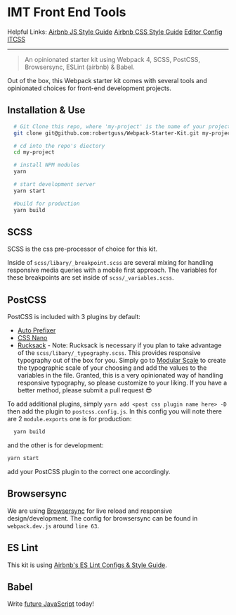 # IMT Front End Tools

Helpful Links:
[Airbnb JS Style Guide](http://airbnb.io/javascript/)
[Airbnb CSS Style Guide](https://github.com/airbnb/css)
[Editor Config](https://editorconfig.org/)
[ITCSS](https://www.hongkiat.com/blog/inverted-triangle-css-web-development/)

---

> An opinionated starter kit using Webpack 4, SCSS, PostCSS, Browsersync, ESLint (airbnb) & Babel.

Out of the box, this Webpack starter kit comes with several tools and opinionated choices for front-end development projects.

## Installation & Use

```bash
  # Git Clone this repo, where 'my-project' is the name of your project
  git clone git@github.com:robertguss/Webpack-Starter-Kit.git my-project

  # cd into the repo's diectory
  cd my-project

  # install NPM modules
  yarn

  # start development server
  yarn start

  #build for production
  yarn build
```

## SCSS

SCSS is the css pre-processor of choice for this kit.

Inside of `scss/libary/_breakpoint.scss` are several mixing for handling responsive media queries with a mobile first approach. The variables for these breakpoints are set inside of `scss/_variables.scss`.

## PostCSS

PostCSS is included with 3 plugins by default:

- [Auto Prefixer](https://github.com/postcss/autoprefixer)
- [CSS Nano](http://cssnano.co/)
- [Rucksack](https://www.rucksackcss.org/) - Note: Rucksack is necessary if you plan to take advantage of the `scss/libary/_typography.scss`. This provides responsive typography out of the box for you. Simply go to [Modular Scale](http://www.modularscale.com/) to create the typographic scale of your choosing and add the values to the variables in the file. Granted, this is a very opinionated way of handling responsive typography, so please customize to your liking. If you have a better method, please submit a pull request 😎

To add additional plugins, simply `yarn add <post css plugin name here> -D` then add the plugin to `postcss.config.js`. In this config you will note there are 2 `module.exports` one is for production:

```bash
  yarn build
```

and the other is for development:

```bash
yarn start
```

add your PostCSS plugin to the correct one accordingly.

## Browsersync

We are using [Browsersync](https://browsersync.io/) for live reload and responsive design/development. The config for browsersync can be found in `webpack.dev.js` around `line 63`.

## ES Lint

This kit is using [Airbnb's ES Lint Configs & Style Guide](https://github.com/airbnb/javascript).

## Babel

Write [future JavaScript](http://babeljs.io/) today!
